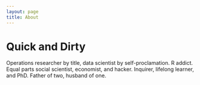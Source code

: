 ```yaml
---
layout: page
title: About
---
```


# Quick and Dirty
Operations researcher by title, data scientist by self-proclamation.  R addict.  Equal parts social scientist, economist, and hacker.  Inquirer, lifelong learner, and PhD.  Father of two, husband of one.

